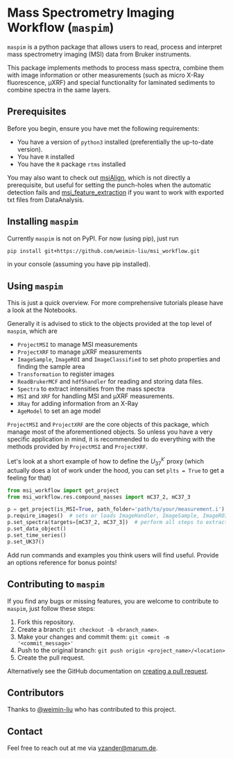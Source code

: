 # Mass Spectrometry Imaging Workflow (`maspim`)

`maspim` is a python package that allows users to read, process and interpret mass spectrometry imaging (MSI) data from Bruker instruments.

This package implements methods to process mass spectra, combine them with image information or other measurements (such as micro X-Ray fluorescence, µXRF) and special functionality for laminated sediments to combine spectra in the same layers.  

## Prerequisites

Before you begin, ensure you have met the following requirements:
<!--- These are just example requirements. Add, duplicate or remove as required --->
* You have a version of `python3` installed (preferentially the up-to-date version).
* You have `R` installed
* You have the `R` package `rtms` installed

You may also want to check out [msiAlign](https://github.com/weimin-liu/msiAlign), which is not directly a prerequisite, but useful for setting the punch-holes when the automatic detection fails and [msi_feature_extraction](https://github.com/weimin-liu/msi_feature_extraction) if you want to work with exported txt files from DataAnalysis.    

## Installing `maspim`

Currently `maspim` is not on PyPI. For now (using pip), just run  
````bash
pip install git+https://github.com/weimin-liu/msi_workflow.git
````
in your console (assuming you have pip installed).

## Using `maspim`

This is just a quick overview. For more comprehensive tutorials please have a look at the Notebooks.

Generally it is advised to stick to the objects provided at the top level of `maspim`, which are
* `ProjectMSI` to manage MSI measurements
* `ProjectXRF` to manage µXRF measurements
* `ImageSample`, `ImageROI` and `ImageClassified` to set photo properties and finding the sample area
* `Transformation` to register images
* `ReadBrukerMCF` and `hdf5handler` for reading and storing data files.
* `Spectra` to extract intensities from the mass spectra
* `MSI` and `XRF` for handling MSI and µXRF measurements.
* `XRay` for adding information from an X-Ray
* `AgeModel` to set an age model 

`ProjectMSI` and `ProjectXRF` are the core objects of this package, which manage most of the aforementioned objects. So unless you have a very specific application in mind, it is recommended to do everything with the methods provided by `ProjectMSI` and `ProjectXRF`.

Let's look at a short example of how to define the ${U_{37}^{k}}^\prime$ proxy (which actually does a lot of work under the hood, you can set `plts = True` to get a feeling for that)
```python
from msi_workflow import get_project
from msi_workflow.res.compound_masses import mC37_2, mC37_3

p = get_project(is_MSI=True, path_folder='path/to/your/measurement.i')
p.require_images()  # sets or loads ImageHandler, ImageSample, ImageROI and ImageClassified
p.set_spectra(targets=[mC37_2, mC37_3])  # perform all steps to extract intensities from alkenones
p.set_data_object()
p.set_time_series()
p.set_UK37()
```

Add run commands and examples you think users will find useful. Provide an options reference for bonus points!

## Contributing to `maspim`
<!--- If your README is long or you have some specific process or steps you want contributors to follow, consider creating a separate CONTRIBUTING.md file--->
If you find any bugs or missing features, you are welcome to contribute to `maspim`, just follow these steps:

1. Fork this repository.
2. Create a branch: `git checkout -b <branch_name>`.
3. Make your changes and commit them: `git commit -m '<commit_message>'`
4. Push to the original branch: `git push origin <project_name>/<location>`
5. Create the pull request.

Alternatively see the GitHub documentation on [creating a pull request](https://help.github.com/en/github/collaborating-with-issues-and-pull-requests/creating-a-pull-request).

## Contributors

Thanks to [@weimin-liu](https://github.com/weimin-liu) who has contributed to this project.

## Contact

Feel free to reach out at me via <yzander@marum.de>.

